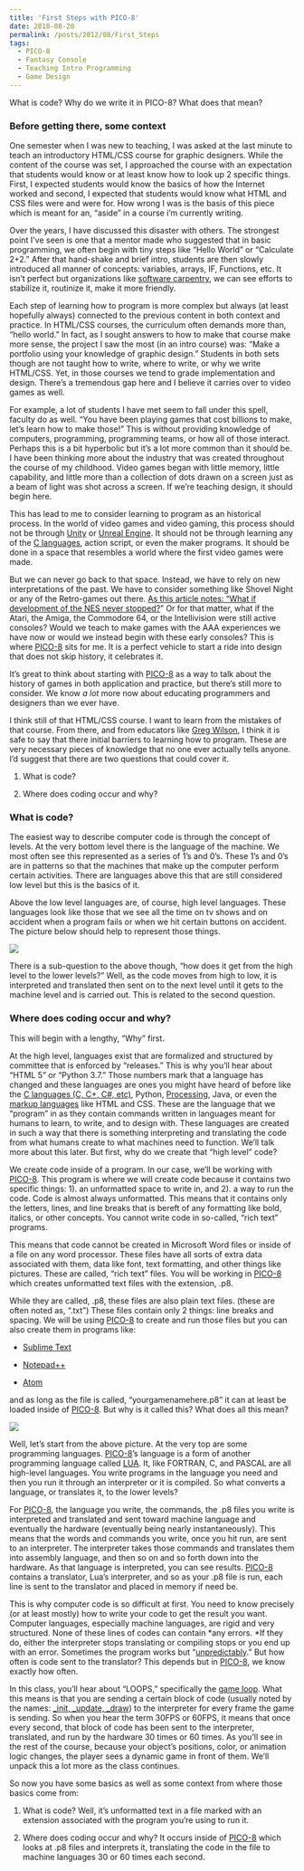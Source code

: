 ```yaml
---
title: 'First Steps with PICO-8'
date: 2018-08-20
permalink: /posts/2012/08/First_Steps
tags:
  - PICO-8
  - Fantasy Console
  - Teaching Intro Programming
  - Game Design
---
```


What is code? Why do we write it in PICO-8? What does that mean?

### Before getting there, some context

One semester when I was new to teaching, I was asked at the last minute to teach an introductory HTML/CSS course for graphic designers. While the content of the course was set, I approached the course with an expectation that students would know or at least know how to look up 2 specific things. First, I expected students would know the basics of how the Internet worked and second, I expected that students would know what HTML and CSS files were and were for. How wrong I was is the basis of this piece which is meant for an, “aside” in a course i’m currently writing.

Over the years, I have discussed this disaster with others. The strongest point I've seen is one that a mentor made who suggested that in basic programming, we often begin with tiny steps like “Hello World” or “Calculate 2+2.” After that hand-shake and brief intro, students are then slowly introduced all manner of concepts: variables, arrays, IF, Functions, etc. It isn’t perfect but organizations like [software carpentry](https://software-carpentry.org/), we can see efforts to stabilize it, routinize it, make it more friendly.

Each step of learning how to program is more complex but always (at least hopefully always) connected to the previous content in both context and practice. In HTML/CSS courses, the curriculum often demands more than, “hello world.” In fact, as I sought answers to how to make that course make more sense, the project I saw the most (in an intro course) was: “Make a portfolio using your knowledge of graphic design.” Students in both sets though are not taught how to write, where to write, or why we write HTML/CSS. Yet, in those courses we tend to grade implementation and design. There’s a tremendous gap here and I believe it carries over to video games as well.

For example, a lot of students I have met seem to fall under this spell, faculty do as well. “You have been playing games that cost billions to make, let’s learn how to make those!” This is without providing knowledge of computers, programming, programming teams, or how all of those interact. Perhaps this is a bit hyperbolic but it’s a lot more common than it should be. I have been thinking more about the industry that was created throughout the course of my childhood. Video games began with little memory, little capability, and little more than a collection of dots drawn on a screen just as a beam of light was shot across a screen. If we’re teaching design, it should begin here.

This has lead to me to consider learning to program as an historical process. In the world of video games and video gaming, this process should not be through [Unity](https://unity3d.com/learn/get-started) or [Unreal Engine](https://www.unrealengine.com/en-US/what-is-unreal-engine-4). It should not be through learning any of the [C languages](https://handmadehero.org/), action script, or even the maker programs. It should be done in a space that resembles a world where the first video games were made.

But we can never go back to that space. Instead, we have to rely on new interpretations of the past. We have to consider something like Shovel Night or any of the Retro-games out there. [As this article notes: “What if development of the NES never stopped?](http://yachtclubgames.com/2014/07/breaking-the-nes/)” Or for that matter, what if the Atari, the Amiga, the Commodore 64, or the Intellivision were still active consoles? Would we teach to make games with the AAA experiences we have now or would we instead begin with these early consoles? This is where [PICO-8](https://www.lexaloffle.com/pico-8.php) sits for me. It is a perfect vehicle to start a ride into design that does not skip history, it celebrates it.

It’s great to think about starting with [PICO-8](https://www.lexaloffle.com/pico-8.php) as a way to talk about the history of games in both application and practice, but there’s still more to consider. We know *a lot* more now about educating programmers and designers than we ever have.

I think still of that HTML/CSS course. I want to learn from the mistakes of that course. From there, and from educators like [Greg Wilson](http://third-bit.com/), I think it is safe to say that there initial barriers to learning how to program. These are very necessary pieces of knowledge that no one ever actually tells anyone. I’d suggest that there are two questions that could cover it.

1. What is code?

1. Where does coding occur and why?

### What is code?

The easiest way to describe computer code is through the concept of levels. At the very bottom level there is the language of the machine. We most often see this represented as a series of 1’s and 0’s. These 1’s and 0’s are in patterns so that the machines that make up the computer perform certain activities. There are languages above this that are still considered low level but this is the basics of it.

Above the low level languages are, of course, high level languages. These languages look like those that we see all the time on tv shows and on accident when a program fails or when we hit certain buttons on accident. The picture below should help to represent those things.

![](https://cdn-images-1.medium.com/max/2000/1*9Oc8cULfr3yR61H5Nm_Hgw.png)

There is a sub-question to the above though, “how does it get from the high level to the lower levels?” Well, as the code moves from high to low, it is interpreted and translated then sent on to the next level until it gets to the machine level and is carried out. This is related to the second question.

### Where does coding occur and why?

This will begin with a lengthy, “Why” first.

At the high level, languages exist that are formalized and structured by committee that is enforced by “releases.” This is why you’ll hear about “HTML 5” or “Python 3.7.” Those numbers mark that a language has changed and these languages are ones you might have heard of before like the [C languages (C, C+, C#, etc)](https://handmadehero.org/), Python, [Processing](https://www.openprocessing.org/), Java, or even the [markup languages](https://www.webopedia.com/TERM/M/markup_language.html) like HTML and CSS. These are the language that we “program” in as they contain commands written in languages meant for humans to learn, to write, and to design with. These languages are created in such a way that there is something interpreting and translating the code from what humans create to what machines need to function. We’ll talk more about this later. But first, why do we create that “high level” code?

We create code inside of a program. In our case, we’ll be working with [PICO-8](https://www.lexaloffle.com/pico-8.php). This program is where we will create code because it contains two specific things: 1). an unformatted space to write in, and 2). a way to run the code. Code is almost always unformatted. This means that it contains only the letters, lines, and line breaks that is bereft of any formatting like bold, italics, or other concepts. You cannot write code in so-called, “rich text” programs.

This means that code cannot be created in Microsoft Word files or inside of a file on any word processor. These files have all sorts of extra data associated with them, data like font, text formatting, and other things like pictures. These are called, “rich text” files. You will be working in [PICO-8](https://www.lexaloffle.com/pico-8.php) which creates unformatted text files with the extension, .p8.

While they are called, .p8, these files are also plain text files. (these are often noted as, “.txt”) These files contain only 2 things: line breaks and spacing. We will be using [PICO-8](https://www.lexaloffle.com/pico-8.php) to create and run those files but you can also create them in programs like:

* [Sublime Text](https://www.sublimetext.com/)

* [Notepad++](https://notepad-plus-plus.org/)

* [Atom](https://atom.io/)

and as long as the file is called, “yourgamenamehere.p8” it can at least be loaded inside of [PICO-8](https://www.lexaloffle.com/pico-8.php). But why is it called this? What does all this mean?

![](https://cdn-images-1.medium.com/max/2000/1*YcsfYOdPaSJqDYhrH4cimw.jpeg)

Well, let’s start from the above picture. At the very top are some programming languages. [PICO-8](https://www.lexaloffle.com/pico-8.php)’s language is a form of another programming language called [LUA](http://pico-8.wikia.com/wiki/Lua). It, like FORTRAN, C, and PASCAL are all high-level languages. You write programs in the language you need and then you run it through an interpreter or it is compiled. So what converts a language, or translates it, to the lower levels?

For [PICO-8](https://www.lexaloffle.com/pico-8.php), the language you write, the commands, the .p8 files you write is interpreted and translated and sent toward machine language and eventually the hardware (eventually being nearly instantaneously). This means that the words and commands you write, once you hit run, are sent to an interpreter. The interpreter takes those commands and translates them into assembly language, and then so on and so forth down into the hardware. As that language is interpreted, you can see results. [PICO-8](https://www.lexaloffle.com/pico-8.php) contains a translator, Lua’s interpreter, and so as your .p8 file is run, each line is sent to the translator and placed in memory if need be.

This is why computer code is so difficult at first. You need to know precisely (or at least mostly) how to write your code to get the result you want. Computer languages, especially machine languages, are rigid and very structured. None of these lines of codes can contain *any errors. *If they do, either the interpreter stops translating or compiling stops or you end up with an error. Sometimes the program works but “[unpredictably](https://i.ytimg.com/vi/9fiSyC2RGwY/maxresdefault.jpg).” But how often is code sent to the translator? This depends but in [PICO-8](https://www.lexaloffle.com/pico-8.php), we know exactly how often.

In this class, you’ll hear about “LOOPS,” specifically the [game loop](https://gamedevelopment.tutsplus.com/articles/gamedev-glossary-what-is-the-game-loop--gamedev-2469). What this means is that you are sending a certain block of code (usually noted by the names: [_init, _update, _draw](http://pico-8.wikia.com/wiki/GameLoop)) to the interpreter for every frame the game is sending. So when you hear the term 30FPS or 60FPS, it means that once every second, that block of code has been sent to the interpreter, translated, and run by the hardware 30 times or 60 times. As you’ll see in the rest of the course, because your object’s positions, color, or animation logic changes, the player sees a dynamic game in front of them. We’ll unpack this a lot more as the class continues.

So now you have some basics as well as some context from where those basics come from:

1. What is code? Well, it’s unformatted text in a file marked with an extension associated with the program you’re using to run it.

1. Where does coding occur and why? It occurs inside of [PICO-8](https://www.lexaloffle.com/pico-8.php) which looks at .p8 files and interprets it, translating the code in the file to machine languages 30 or 60 times each second.
